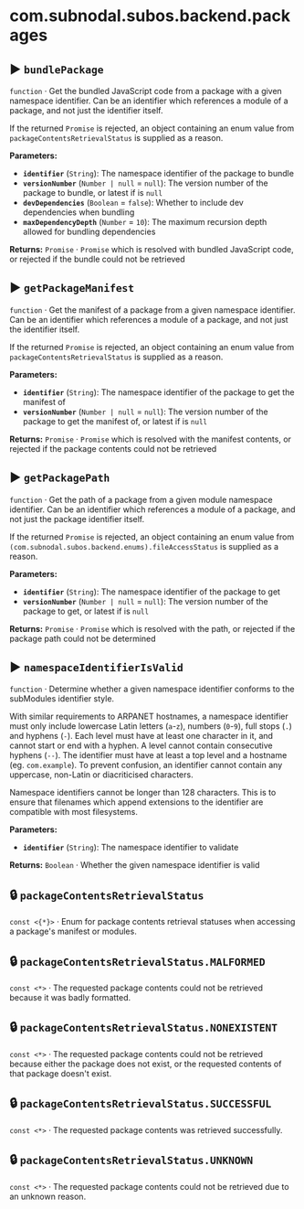 # com.subnodal.subos.backend.packages
## ▶️ `bundlePackage`
`function` · Get the bundled JavaScript code from a package with a given namespace identifier. Can be an identifier which references a module of a package, and not just the identifier itself.


If the returned `Promise` is rejected, an object containing an enum
value from `packageContentsRetrievalStatus` is supplied as a reason.

**Parameters:**
* **`identifier`** (`String`): The namespace identifier of the package to bundle
* **`versionNumber`** (`Number | null` = `null`): The version number of the package to bundle, or latest if is `null`
* **`devDependencies`** (`Boolean` = `false`): Whether to include dev dependencies when bundling
* **`maxDependencyDepth`** (`Number` = `10`): The maximum recursion depth allowed for bundling dependencies

**Returns:** `Promise` · `Promise` which is resolved with bundled JavaScript code, or rejected if the bundle could not be retrieved

## ▶️ `getPackageManifest`
`function` · Get the manifest of a package from a given namespace identifier. Can be an identifier which references a module of a package, and not just the identifier itself.


If the returned `Promise` is rejected, an object containing an enum
value from `packageContentsRetrievalStatus` is supplied as a reason.

**Parameters:**
* **`identifier`** (`String`): The namespace identifier of the package to get the manifest of
* **`versionNumber`** (`Number | null` = `null`): The version number of the package to get the manifest of, or latest if is `null`

**Returns:** `Promise` · `Promise` which is resolved with the manifest contents, or rejected if the package contents could not be retrieved

## ▶️ `getPackagePath`
`function` · Get the path of a package from a given module namespace identifier. Can be an identifier which references a module of a package, and not just the package identifier itself.


If the returned `Promise` is rejected, an object containing an enum
value from `(com.subnodal.subos.backend.enums).fileAccessStatus` is
supplied as a reason.

**Parameters:**
* **`identifier`** (`String`): The namespace identifier of the package to get
* **`versionNumber`** (`Number | null` = `null`): The version number of the package to get, or latest if is `null`

**Returns:** `Promise` · `Promise` which is resolved with the path, or rejected if the package path could not be determined

## ▶️ `namespaceIdentifierIsValid`
`function` · Determine whether a given namespace identifier conforms to the subModules identifier style.


With similar requirements to ARPANET hostnames, a namespace
identifier must only include lowercase Latin letters (`a`-`z`),
numbers (`0`-`9`), full stops (`.`) and hyphens (`-`). Each level
must have at least one character in it, and cannot start or end with
a hyphen. A level cannot contain consecutive hyphens (`--`). The
identifier must have at least a top level and a hostname (eg.
`com.example`). To prevent confusion, an identifier cannot contain
any uppercase, non-Latin or diacriticised characters.


Namespace identifiers cannot be longer than 128 characters. This is
to ensure that filenames which append extensions to the identifier
are compatible with most filesystems.

**Parameters:**
* **`identifier`** (`String`): The namespace identifier to validate

**Returns:** `Boolean` · Whether the given namespace identifier is valid

## 🔒️ `packageContentsRetrievalStatus`
`const <{*}>` · Enum for package contents retrieval statuses when accessing a package's manifest or modules.

## 🔒️ `packageContentsRetrievalStatus.MALFORMED`
`const <*>` · The requested package contents could not be retrieved because it was badly formatted.

## 🔒️ `packageContentsRetrievalStatus.NONEXISTENT`
`const <*>` · The requested package contents could not be retrieved because either the package does not exist, or the requested contents of that package doesn't exist.

## 🔒️ `packageContentsRetrievalStatus.SUCCESSFUL`
`const <*>` · The requested package contents was retrieved successfully.

## 🔒️ `packageContentsRetrievalStatus.UNKNOWN`
`const <*>` · The requested package contents could not be retrieved due to an unknown reason.